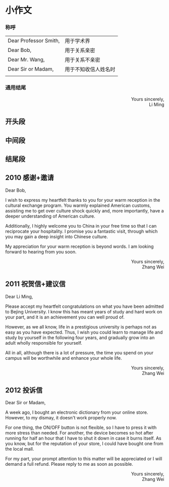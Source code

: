 # 小作文

### 称呼

|                       |                      |
| --------------------- | -------------------- |
| Dear Professor Smith, | 用于学术界           |
| Dear Bob,             | 用于关系亲密         |
| Dear Mr. Wang,        | 用于关系不亲密       |
| Dear Sir or Madam,    | 用于不知收信人姓名时 |
|                       |                      |



### 通用结尾

<p style = 'text-align:right'>Yours sincerely, <br>Li Ming





## 开头段





## 中间段





## 结尾段





## 2010 感谢+邀请

Dear Bob,

I wish to express my heartfelt thanks to you for your warm reception in the cultural exchange program. You warmly explained American customs, assisting me to get over culture shock quickly and, more importantly, have a deeper understanding of American culture. 

Additionally, I highly welcome you to China in your free time so that I can reciprocate your hospitality. I promise you a fantastic visit, through which you may gain a deep insight into Chinese culture.

My appreciation for your warm reception is beyond words. I am looking forward to hearing from you soon.

<p style = 'text-align:right'>Yours sincerely, <br>Zhang Wei






## 2011 祝贺信+建议信

Dear Li Ming,

Please accept my heartfelt congratulations on what you have been admitted to Bejing University. I know this has meant years of study and hard work on your part, and it is an achievement you can well proud of. 

However, as we all know, life in a prestigious university is perhaps not as easy as you have expected. Thus, I wish you could learn to manage life and study by yourself in the following four years, and gradually grow into an adult wholly responsible for yourself. 

All in all, although there is a lot of pressure, the time you spend on your campus will be worthwhile and enhance your whole life. 

<p style = 'text-align:right'>Yours sincerely, <br>Zhang Wei


## 2012 投诉信

Dear Sir or Madam,

A week ago, I bought an electronic dictionary from your online store. However, to my dismay, it doesn't work properly now.

For one thing, the ON/OFF button is not flexible, so I have to press it with more stress than needed. For another, the device becomes so hot after running for half an hour that I have to shut it down in case it burns itself. As you know, but for the reputation of your store, I could have bought one from the local mall.

For my part, your prompt attention to this matter will be appreciated or I will demand a full refund. Please reply to me as soon as possible.

<p style = 'text-align:right'>Yours sincerely, <br>Zhang Wei















































